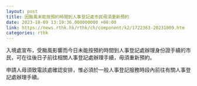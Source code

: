```yaml
---
layout: post
title: 因颱風未能按預約時間到人事登記處市民毋須重新預約
date: 2023-10-09 13:19:36.000000000 +08:00
link: https://news.rthk.hk/rthk/ch/component/k2/1722363-20231009.htm
categories: rthk
---
```


入境處宣布，受颱風影響而今日未能按預約時間到人事登記處辦理身份證手續的市民，可在往後日子前往相關人事登記處辦理手續，毋須重新預約。

申請人毋須致電該處確認安排，惟必須於一般人事登記服務時段內前往有關人事登記處辦理手續。
